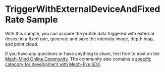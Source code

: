 # TriggerWithExternalDeviceAndFixedRate Sample

With this sample, you can acquire the profile data triggered with external device in a fixed rate, generate and save the intensity image, depth map, and point cloud.

If you have any questions or have anything to share, feel free to post on the [Mech-Mind Online Community](https://community.mech-mind.com/). The community also contains a [specific category for development with Mech-Eye SDK](https://community.mech-mind.com/c/mech-eye-sdk-development/19).
